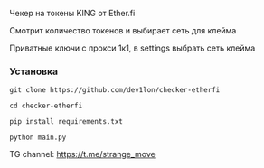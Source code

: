Чекер на токены KING от Ether.fi

Смотрит количество токенов и выбирает сеть для клейма

Приватные ключи с прокси 1к1,
в settings выбрать сеть клейма

### Установка

```git clone https://github.com/dev1lon/checker-etherfi```

```cd checker-etherfi```

```pip install requirements.txt```

```python main.py```

TG channel: https://t.me/strange_move
